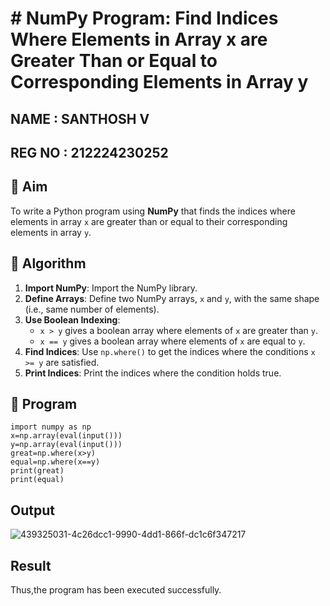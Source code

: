# # NumPy Program: Find Indices Where Elements in Array x are Greater Than or Equal to Corresponding Elements in Array y
## NAME : SANTHOSH V
## REG NO : 212224230252
## 🎯 Aim
To write a Python program using **NumPy** that finds the indices where elements in array `x` are greater than or equal to their corresponding elements in array `y`.

## 🧠 Algorithm
1. **Import NumPy**: Import the NumPy library.
2. **Define Arrays**: Define two NumPy arrays, `x` and `y`, with the same shape (i.e., same number of elements).
3. **Use Boolean Indexing**: 
   - `x > y` gives a boolean array where elements of `x` are greater than `y`.
   - `x == y` gives a boolean array where elements of `x` are equal to `y`.
4. **Find Indices**: Use `np.where()` to get the indices where the conditions `x >= y` are satisfied.
5. **Print Indices**: Print the indices where the condition holds true.

## 🧾 Program

```
import numpy as np
x=np.array(eval(input()))
y=np.array(eval(input()))
great=np.where(x>y)
equal=np.where(x==y)
print(great)
print(equal)
```
## Output
![439325031-4c26dcc1-9990-4dd1-866f-dc1c6f347217](https://github.com/user-attachments/assets/ed2cb733-d81f-4ca7-949d-3d556801f3fe)

## Result
Thus,the program has been executed successfully.


